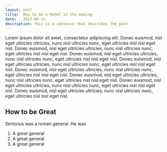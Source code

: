 ```yaml
---
layout: post
title:  How to be a Rebel in the making
date:   2023-08-15 
description: This is a sentance that describes the post
---
```


Lorem ipsum dolor sit amet, consectetur adipiscing elit. Donec euismod, nisl eget ultricies ultricies, nunc nisl ultricies nunc, eget ultricies nisl nisl eget nisl. Donec euismod, nisl eget ultricies ultricies, nunc nisl ultricies nunc, eget ultricies nisl nisl eget nisl. Donec euismod, nisl eget ultricies ultricies, nunc nisl ultricies nunc, eget ultricies nisl nisl eget nisl. Donec euismod, nisl eget ultricies ultricies, nunc nisl ultricies nunc, eget ultricies nisl nisl eget nisl. Donec euismod, nisl eget ultricies ultricies, nunc nisl ultricies nunc, eget ultricies nisl nisl eget nisl. Donec euismod, nisl eget ultricies ultricies, nunc nisl ultricies nunc, eget ultricies nisl nisl eget nisl. Donec euismod, nisl eget ultricies ultricies, nunc nisl ultricies nunc, eget ultricies nisl nisl eget nisl. Donec euismod, nisl eget ultricies ultricies, nunc nisl ultricies nunc, eget ultricies nisl nisl eget nisl.


## How to be Great

Sertorius was a roman general. He was       

1. A great general
2. A great general
3. A great general